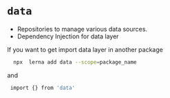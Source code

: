 # `data`

- Repositories to manage various data sources.
- Dependency Injection for data layer 

If you want to get import data layer in another package 
```sh
  npx  lerna add data --scope=package_name
```
and 
```sh
 import {} from 'data'
```
